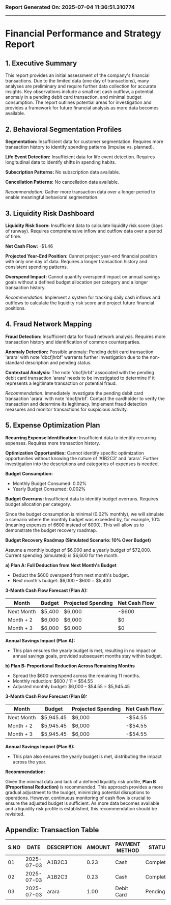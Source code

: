 ### Report Generated On: 2025-07-04 11:36:51.310774 

--- 

# Financial Performance and Strategy Report

## 1. Executive Summary

This report provides an initial assessment of the company's financial transactions. Due to the limited data (one day of transactions), many analyses are preliminary and require further data collection for accurate insights. Key observations include a small net cash outflow, a potential anomaly in a pending debit card transaction, and minimal budget consumption. The report outlines potential areas for investigation and provides a framework for future financial analysis as more data becomes available.

## 2. Behavioral Segmentation Profiles

**Segmentation:** Insufficient data for customer segmentation. Requires more transaction history to identify spending patterns (impulse vs. planned).

**Life Event Detection:** Insufficient data for life event detection. Requires longitudinal data to identify shifts in spending habits.

**Subscription Patterns:** No subscription data available.

**Cancellation Patterns:** No cancellation data available.

*Recommendation:* Gather more transaction data over a longer period to enable meaningful behavioral segmentation.

## 3. Liquidity Risk Dashboard

**Liquidity Risk Score:** Insufficient data to calculate liquidity risk score (days of runway). Requires comprehensive inflow and outflow data over a period of time.

**Net Cash Flow:** -$1.46

**Projected Year-End Position:** Cannot project year-end financial position with only one day of data. Requires a longer transaction history and consistent spending patterns.

**Overspend Impact:** Cannot quantify overspend impact on annual savings goals without a defined budget allocation per category and a longer transaction history.

*Recommendation:* Implement a system for tracking daily cash inflows and outflows to calculate the liquidity risk score and project future financial positions.

## 4. Fraud Network Mapping

**Fraud Detection:** Insufficient data for fraud network analysis. Requires more transaction history and identification of common counterparties.

**Anomaly Detection:** Possible anomaly: Pending debit card transaction 'arara' with note 'dbcfjhrbf' warrants further investigation due to the non-standard description and pending status.

**Contextual Analysis:** The note 'dbcfjhrbf' associated with the pending debit card transaction 'arara' needs to be investigated to determine if it represents a legitimate transaction or potential fraud.

*Recommendation:* Immediately investigate the pending debit card transaction 'arara' with note 'dbcfjhrbf'. Contact the cardholder to verify the transaction and determine its legitimacy. Implement fraud detection measures and monitor transactions for suspicious activity.

## 5. Expense Optimization Plan

**Recurring Expense Identification:** Insufficient data to identify recurring expenses. Requires more transaction history.

**Optimization Opportunities:** Cannot identify specific optimization opportunities without knowing the nature of 'A1B2C3' and 'arara'. Further investigation into the descriptions and categories of expenses is needed.

**Budget Consumption:**
*   Monthly Budget Consumed: 0.02%
*   Yearly Budget Consumed: 0.002%

**Budget Overruns:** Insufficient data to identify budget overruns. Requires budget allocation per category.

Since the budget consumption is minimal (0.02% monthly), we will simulate a scenario where the monthly budget was exceeded by, for example, 10% (meaning expenses of 6600 instead of 6000). This will allow us to demonstrate the budget recovery roadmap.

**Budget Recovery Roadmap (Simulated Scenario: 10% Over Budget)**

Assume a monthly budget of $6,000 and a yearly budget of $72,000. Current spending (simulated) is $6,600 for the month.

**a) Plan A: Full Deduction from Next Month's Budget**

*   Deduct the $600 overspend from next month's budget.
*   Next month's budget: $6,000 - $600 = $5,400

**3-Month Cash Flow Forecast (Plan A):**

| Month     | Budget    | Projected Spending | Net Cash Flow |
| --------- | --------- | ------------------ | ------------- |
| Next Month | $5,400    | $6,000             | -$600         |
| Month + 2 | $6,000    | $6,000             | $0            |
| Month + 3 | $6,000    | $6,000             | $0            |

**Annual Savings Impact (Plan A):**

*   This plan ensures the yearly budget is met, resulting in no impact on annual savings goals, provided subsequent months stay within budget.

**b) Plan B: Proportional Reduction Across Remaining Months**

*   Spread the $600 overspend across the remaining 11 months.
*   Monthly reduction: $600 / 11 = $54.55
*   Adjusted monthly budget: $6,000 - $54.55 = $5,945.45

**3-Month Cash Flow Forecast (Plan B):**

| Month     | Budget       | Projected Spending | Net Cash Flow |
| --------- | ------------ | ------------------ | ------------- |
| Next Month | $5,945.45   | $6,000             | -$54.55       |
| Month + 2 | $5,945.45   | $6,000             | -$54.55       |
| Month + 3 | $5,945.45   | $6,000             | -$54.55       |

**Annual Savings Impact (Plan B):**

*   This plan also ensures the yearly budget is met, distributing the impact across the year.

**Recommendation:**

Given the minimal data and lack of a defined liquidity risk profile, **Plan B (Proportional Reduction)** is recommended. This approach provides a more gradual adjustment to the budget, minimizing potential disruptions to operations. However, continuous monitoring of cash flow is crucial to ensure the adjusted budget is sufficient. As more data becomes available and a liquidity risk profile is established, this recommendation should be revisited.

## Appendix: Transaction Table

| S.NO   | DATE         | DESCRIPTION   |     AMOUNT | PAYMENT METHOD   | STATUS    | NOTES     |
|--------|--------------|---------------|------------|------------------|-----------|-----------|
| 01     | 2025-07-03   | A1B2C3        |       0.23 | Cash             | Completed | -------   |
| 02     | 2025-07-03   | A1B2C3        |       0.23 | Cash             | Completed | -------   |
| 03     | 2025-07-03   | arara         |       1.00 | Debit Card       | Pending   | dbcfjhrbf |
